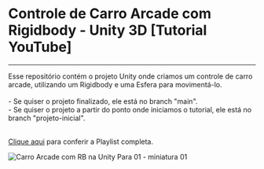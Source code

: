 <h1>Controle de Carro Arcade com Rigidbody - Unity 3D [Tutorial YouTube]</h1>
<hr>
Esse repositório contém o projeto Unity onde criamos um controle de carro arcade, utilizando um Rigidbody e uma Esfera para movimentá-lo.
<br>
<br>
  - Se quiser o projeto finalizado, ele está no branch "main".
<br>
  - Se quiser o projeto a partir do ponto onde iniciamos o tutorial, ele está no branch "projeto-inicial".
<br>
<br>

<a href="https://www.youtube.com/playlist?list=PLzjwaizNOg6RLg_0sqKi9xnrm1BSYsE9p">Clique aqui</a> para conferir a Playlist completa.

![Carro Arcade com RB na Unity Para 01 - miniatura 01](https://user-images.githubusercontent.com/102618272/236313167-059c41da-8a98-4f3e-80db-ae85ae1da9d6.png)
